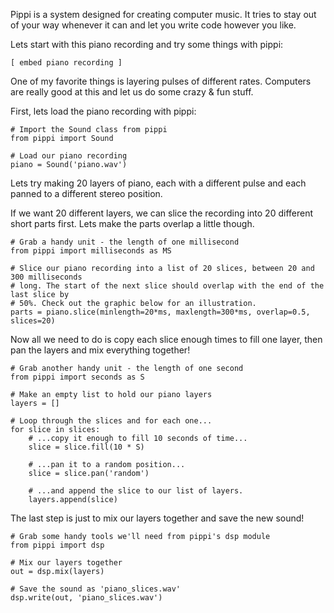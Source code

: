 Pippi is a system designed for creating computer music. It tries to stay out of your way 
whenever it can and let you write code however you like.

Lets start with this piano recording and try some things with pippi:

    [ embed piano recording ]

One of my favorite things is layering pulses of different rates. Computers are really 
good at this and let us do some crazy & fun stuff.

First, lets load the piano recording with pippi:

    # Import the Sound class from pippi
    from pippi import Sound

    # Load our piano recording
    piano = Sound('piano.wav')

Lets try making 20 layers of piano, each with a different pulse and each 
panned to a different stereo position.

If we want 20 different layers, we can slice the recording into 20 different 
short parts first. Lets make the parts overlap a little though.

    # Grab a handy unit - the length of one millisecond
    from pippi import milliseconds as MS 

    # Slice our piano recording into a list of 20 slices, between 20 and 300 milliseconds
    # long. The start of the next slice should overlap with the end of the last slice by 
    # 50%. Check out the graphic below for an illustration.
    parts = piano.slice(minlength=20*ms, maxlength=300*ms, overlap=0.5, slices=20)

Now all we need to do is copy each slice enough times to fill one layer, then pan the 
layers and mix everything together!

    # Grab another handy unit - the length of one second
    from pippi import seconds as S

    # Make an empty list to hold our piano layers
    layers = []

    # Loop through the slices and for each one...
    for slice in slices:
        # ...copy it enough to fill 10 seconds of time...
        slice = slice.fill(10 * S)

        # ...pan it to a random position...
        slice = slice.pan('random')

        # ...and append the slice to our list of layers.
        layers.append(slice)

The last step is just to mix our layers together and save the new sound!

    # Grab some handy tools we'll need from pippi's dsp module
    from pippi import dsp

    # Mix our layers together
    out = dsp.mix(layers)

    # Save the sound as 'piano_slices.wav'
    dsp.write(out, 'piano_slices.wav')
